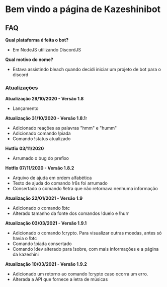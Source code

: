 # Bem vindo a página de Kazeshinibot

## FAQ

**Qual plataforma é feita o bot?**

* Em NodeJS utilizando DiscordJS

**Qual motivo do nome?**

* Estava assistindo bleach quando decidi iniciar um projeto de bot para o discord

### Atualizações

**Atualização 29/10/2020 - Versão 1.8**
* Lançamento

**Atualização 31/10/2020 - Versão 1.8.1:**
* Adicionado reações as palavras "hmm" e "humm"
* Adicionado comando !piada
* Comando !status atualizado

**Hotfix 03/11/2020**
* Arrumado o bug do prefixo

**Hotfix 07/11/2020 - Versão 1.8.2**
* Arquivo de ajuda em ordem alfabética
* Texto de ajuda do comando !r6s foi arrumado
* Consertado o comando !letra que não retornava nenhuma informação

**Atualização 22/01/2021 - Versão 1.9**
* Adicionado o comando !btc
* Alterado tamanho da fonte dos comandos !duelo e !hurr

**Atualização 03/03/2021 - Versão 1.9.1**
* Adicionado o comando !crypto. Para visualizar outras moedas, antes só havia o !btc
* Comando !piada consertado
* Comando !dev alterado para !sobre, com mais informações e a página da kazeshini

**Atualização 10/03/2021 - Versão 1.9.2**
- Adicionado um retorno ao comando !crypto caso ocorra um erro.
- Alterada a API que fornece a letra de músicas
